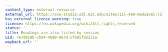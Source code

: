 ```yaml
---
content_type: external-resource
external_url: https://ocw-studio.odl.mit.edu/sites/21l-460-medieval-literature-dante-boccaccio-chaucer-spring-2005/type/page/edit/a02344e7-1cde-1063-42d4-59f07b259aab/#ses
has_external_license_warning: true
license: https://en.wikipedia.org/wiki/All_rights_reserved
status: ''
title: Readings are also listed by session
uid: 7e7d819b-cbd4-4690-967d-5f685fd2231a
wayback_url: ''
---
```

